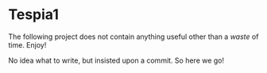 # Tespia1

The following project does not contain anything useful other than a *waste* of time. Enjoy!

No idea what to write, but insisted upon a commit. So here we go!